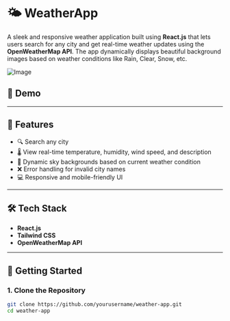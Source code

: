 # 🌤️ WeatherApp

A sleek and responsive weather application built using **React.js** that lets users search for any city and get real-time weather updates using the **OpenWeatherMap API**. The app dynamically displays beautiful background images based on weather conditions like Rain, Clear, Snow, etc.

![Image](https://github.com/user-attachments/assets/f4059145-3fc3-4ab0-8c44-805760125416)

## 📸 Demo


<!-- Replace with real screenshot or GIF -->

---

## 🚀 Features

- 🔍 Search any city
- 🌡️ View real-time temperature, humidity, wind speed, and description
- 🎨 Dynamic sky backgrounds based on current weather condition
- ❌ Error handling for invalid city names
- 💻 Responsive and mobile-friendly UI

---

## 🛠️ Tech Stack

- **React.js**
- **Tailwind CSS**
- **OpenWeatherMap API**

---

## 🔧 Getting Started

### 1. Clone the Repository

```bash
git clone https://github.com/yourusername/weather-app.git
cd weather-app
